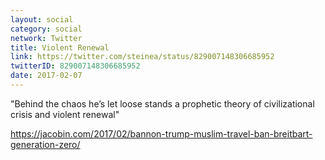 ```yaml
---
layout: social
category: social
network: Twitter
title: Violent Renewal
link: https://twitter.com/steinea/status/829007148306685952
twitterID: 829007148306685952
date: 2017-02-07
---
```


"Behind the chaos he’s let loose stands a prophetic theory of civilizational crisis and violent renewal"

<https://jacobin.com/2017/02/bannon-trump-muslim-travel-ban-breitbart-generation-zero/>
